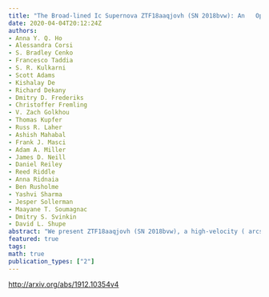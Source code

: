 ```yaml
---
title: "The Broad-lined Ic Supernova ZTF18aaqjovh (SN 2018bvw): An   Optically-discovered Engine-driven Supernova Candidate with Luminous Radio   Emission"
date: 2020-04-04T20:12:24Z
authors:
- Anna Y. Q. Ho
- Alessandra Corsi
- S. Bradley Cenko
- Francesco Taddia
- S. R. Kulkarni
- Scott Adams
- Kishalay De
- Richard Dekany
- Dmitry D. Frederiks
- Christoffer Fremling
- V. Zach Golkhou
- Thomas Kupfer
- Russ R. Laher
- Ashish Mahabal
- Frank J. Masci
- Adam A. Miller
- James D. Neill
- Daniel Reiley
- Reed Riddle
- Anna Ridnaia
- Ben Rusholme
- Yashvi Sharma
- Jesper Sollerman
- Maayane T. Soumagnac
- Dmitry S. Svinkin
- David L. Shupe
abstract: "We present ZTF18aaqjovh (SN 2018bvw), a high-velocity ( arcsecbroad-lined arcsec) stripped-envelope (Type Ic) supernova (Ic-BL SN) discovered in the Zwicky Transient Facility one-day cadence survey. ZTF18aaqjovh shares a number of features in common with engine-driven explosions: the photospheric velocity and the shape of the optical light curve are very similar to that of the Type Ic-BL SN 1998bw, which was associated with a low-luminosity gamma-ray burst (LLGRB) and had relativistic ejecta. However, the radio luminosity of ZTF18aaqjovh is almost two orders of magnitude fainter than that of SN 1998bw at the same velocity phase, and the shock velocity is at most mildly relativistic (v=0.06-0.4c). A search of high-energy catalogs reveals no compelling GRB counterpart to ZTF18aaqjovh, and the limit on the prompt GRB luminosity of $L_{gamma,mathrm{iso}} approx 1.6 times 10^{48}$ erg/sec excludes a classical GRB but not an LLGRB. Altogether, ZTF18aaqjovh represents another transition event between engine-driven SNe associated with GRBs and  arcsecordinary arcsec Ic-BL SNe."
featured: true
tags:
math: true
publication_types: ["2"]
---
```

http://arxiv.org/abs/1912.10354v4